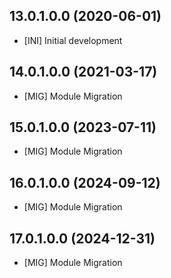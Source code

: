 ## 13.0.1.0.0 (2020-06-01)

- \[INI\] Initial development

## 14.0.1.0.0 (2021-03-17)

- \[MIG\] Module Migration

## 15.0.1.0.0 (2023-07-11)

- \[MIG\] Module Migration

## 16.0.1.0.0 (2024-09-12)

- \[MIG\] Module Migration

## 17.0.1.0.0 (2024-12-31)

- \[MIG\] Module Migration
